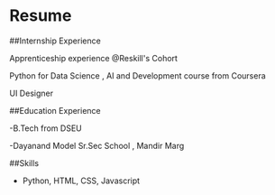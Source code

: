 # Resume
##Internship Experience

Apprenticeship experience @Reskill's Cohort

Python for Data Science , AI and Development course from Coursera

UI Designer


##Education Experience

-B.Tech from DSEU

-Dayanand Model Sr.Sec School , Mandir Marg


##Skills 
- Python, HTML, CSS, Javascript

